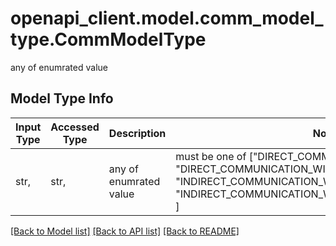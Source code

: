 # openapi_client.model.comm_model_type.CommModelType

any of enumrated value

## Model Type Info
Input Type | Accessed Type | Description | Notes
------------ | ------------- | ------------- | -------------
str,  | str,  | any of enumrated value | must be one of ["DIRECT_COMMUNICATION_WO_NRF", "DIRECT_COMMUNICATION_WITH_NRF", "INDIRECT_COMMUNICATION_WO_DEDICATED_DISCOVERY", "INDIRECT_COMMUNICATION_WITH_DEDICATED_DISCOVERY", ] 

[[Back to Model list]](../../README.md#documentation-for-models) [[Back to API list]](../../README.md#documentation-for-api-endpoints) [[Back to README]](../../README.md)

